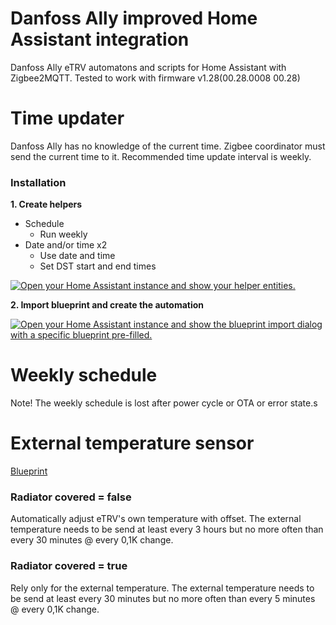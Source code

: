 # Danfoss Ally improved Home Assistant integration
Danfoss Ally eTRV automatons and scripts for Home Assistant with Zigbee2MQTT. Tested to work with firmware v1.28(00.28.0008 00.28)

# Time updater
Danfoss Ally has no knowledge of the current time. Zigbee coordinator must send the current time to it. Recommended time update interval is weekly.

### Installation
**1. Create helpers**
- Schedule
    - Run weekly
- Date and/or time x2
    - Use date and time
    - Set DST start and end times

[![Open your Home Assistant instance and show your helper entities.](https://my.home-assistant.io/badges/helpers.svg)](https://my.home-assistant.io/redirect/helpers/)

**2. Import blueprint and create the automation**

[![Open your Home Assistant instance and show the blueprint import dialog with a specific blueprint pre-filled.](https://my.home-assistant.io/badges/blueprint_import.svg)](https://my.home-assistant.io/redirect/blueprint_import/?blueprint_url=https%3A%2F%2Fgithub.com%2Fussaka%2FDanfoss-Ally-HA-integration%2Fblob%2Fmain%2Fautomations%2Fdanfoss_ally_time_updater.yaml)

# Weekly schedule
Note! The weekly schedule is lost after power cycle or OTA or error state.s

# External temperature sensor
[Blueprint](https://community.home-assistant.io/t/zigbee2mqtt-danfoss-ally-send-external-temperature-to-trv-version-2/627564/8)

### Radiator covered = false
Automatically adjust eTRV's own temperature with offset. The external temperature needs to be send at least every 3 hours but no more often than every 30 minutes @ every 0,1K change.

### Radiator covered = true
Rely only for the external temperature. The external temperature needs to be send at least every 30 minutes but no more often than every 5 minutes @ every 0,1K change.